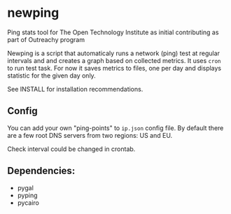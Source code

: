 # newping
Ping stats tool for The Open Technology Institute as initial contributing as part of Outreachy program

Newping is a script that automaticaly runs a network (ping) test at regular intervals
and and creates a graph based on collected metrics.
It uses `cron` to run test task.
For now it saves metrics to files, one per day and displays statistic
for the given day only.

See INSTALL for installation recommendations.


## Config
You can add your own "ping-points" to `ip.json` config file. By default there are
a few root DNS servers from two regions: US and EU.

Check interval could be changed in crontab.

## Dependencies:
* pygal
* pyping
* pycairo
